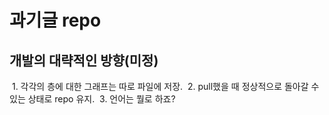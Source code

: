# 과기글 repo

## 개발의 대략적인 방향(미정)
  1. 각각의 층에 대한 그래프는 따로 파일에 저장.
  2. pull했을 때 정상적으로 돌아갈 수 있는 상태로 repo 유지.
  3. 언어는 뭘로 하죠?
